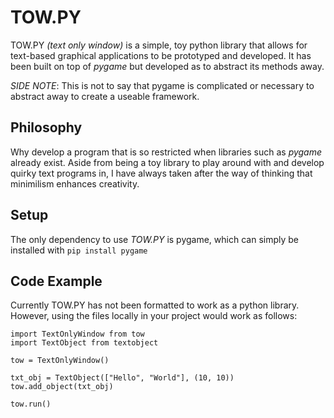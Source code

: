 # TOW.PY

TOW.PY *(text only window)* is a simple, toy python library that allows for text-based graphical
applications to be prototyped and developed. It has been built on top of
*pygame* but developed as to abstract its methods away.

*SIDE NOTE*: This is not to say that pygame is complicated or necessary to
abstract away to create a useable framework.

## Philosophy
Why develop a program that is so restricted when libraries such as *pygame*
already exist. Aside from being a toy library to play around with and develop
quirky text programs in, I have always taken after the way of thinking that
minimilism enhances creativity.

## Setup
The only dependency to use *TOW.PY* is pygame, which can simply be installed with
`pip install pygame`

## Code Example
Currently TOW.PY has not been formatted to work as a python library. However,
using the files locally in your project would work as follows:
```
import TextOnlyWindow from tow
import TextObject from textobject

tow = TextOnlyWindow()

txt_obj = TextObject(["Hello", "World"], (10, 10))
tow.add_object(txt_obj)

tow.run()
```

